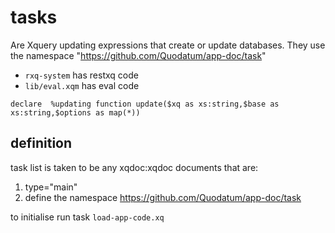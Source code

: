 # tasks
Are Xquery updating expressions that create or update databases. 
They use the namespace "https://github.com/Quodatum/app-doc/task"

* `rxq-system` has restxq code
* `lib/eval.xqm` has eval code

````
declare  %updating function update($xq as xs:string,$base as xs:string,$options as map(*))
````

## definition
task list is taken to be any xqdoc:xqdoc documents that are:

1. type="main"
2. define the namespace https://github.com/Quodatum/app-doc/task

to initialise run task `load-app-code.xq`

